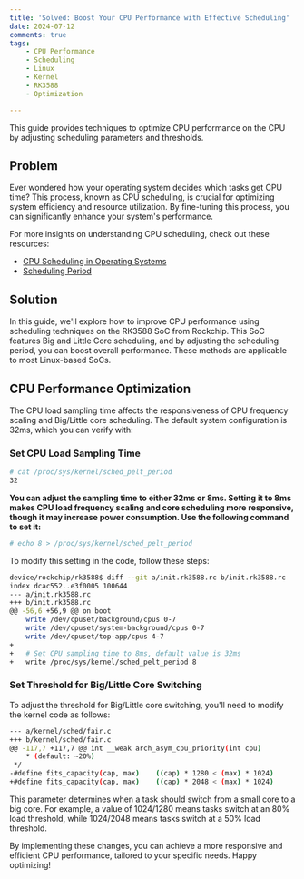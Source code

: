 ```yaml
---
title: 'Solved: Boost Your CPU Performance with Effective Scheduling'
date: 2024-07-12
comments: true
tags:
    - CPU Performance
    - Scheduling
    - Linux
    - Kernel
    - RK3588
    - Optimization

---
```


This guide provides techniques to optimize CPU performance on the CPU by adjusting scheduling parameters and thresholds.

## Problem
Ever wondered how your operating system decides which tasks get CPU time? This process, known as CPU scheduling, is crucial for optimizing system efficiency and resource utilization. By fine-tuning this process, you can significantly enhance your system's performance.

For more insights on understanding CPU scheduling, check out these resources:
- [CPU Scheduling in Operating Systems](https://www.geeksforgeeks.org/cpu-scheduling-in-operating-systems/)
- [Scheduling Period](https://www.sciencedirect.com/topics/computer-science/scheduling-period)

## Solution
In this guide, we'll explore how to improve CPU performance using scheduling techniques on the RK3588 SoC from Rockchip. This SoC features Big and Little Core scheduling, and by adjusting the scheduling period, you can boost overall performance. These methods are applicable to most Linux-based SoCs.

## CPU Performance Optimization

The CPU load sampling time affects the responsiveness of CPU frequency scaling and Big/Little core scheduling. The default system configuration is 32ms, which you can verify with:

### Set CPU Load Sampling Time
```bash
# cat /proc/sys/kernel/sched_pelt_period
32
```
**You can adjust the sampling time to either 32ms or 8ms. Setting it to 8ms makes CPU load frequency scaling and core scheduling more responsive, though it may increase power consumption. Use the following command to set it:**

```bash
# echo 8 > /proc/sys/kernel/sched_pelt_period
```

To modify this setting in the code, follow these steps:

```bash
device/rockchip/rk3588$ diff --git a/init.rk3588.rc b/init.rk3588.rc
index dcac552..e3f0005 100644
--- a/init.rk3588.rc
+++ b/init.rk3588.rc
@@ -56,6 +56,9 @@ on boot
    write /dev/cpuset/background/cpus 0-7
    write /dev/cpuset/system-background/cpus 0-7
    write /dev/cpuset/top-app/cpus 4-7
+
+   # Set CPU sampling time to 8ms, default value is 32ms
+   write /proc/sys/kernel/sched_pelt_period 8
```

### Set Threshold for Big/Little Core Switching

To adjust the threshold for Big/Little core switching, you'll need to modify the kernel code as follows:

```bash
--- a/kernel/sched/fair.c
+++ b/kernel/sched/fair.c
@@ -117,7 +117,7 @@ int __weak arch_asym_cpu_priority(int cpu)
    * (default: ~20%)
 */
-#define fits_capacity(cap, max)    ((cap) * 1280 < (max) * 1024)
+#define fits_capacity(cap, max)    ((cap) * 2048 < (max) * 1024)
```

This parameter determines when a task should switch from a small core to a big core. For example, a value of 1024/1280 means tasks switch at an 80% load threshold, while 1024/2048 means tasks switch at a 50% load threshold.

By implementing these changes, you can achieve a more responsive and efficient CPU performance, tailored to your specific needs. Happy optimizing!